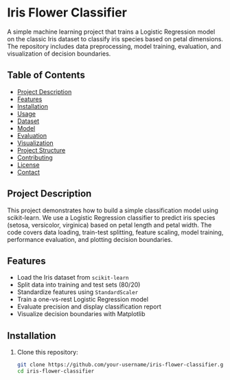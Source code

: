 # Iris Flower Classifier

A simple machine learning project that trains a Logistic Regression model on the classic Iris dataset to classify iris species based on petal dimensions. The repository includes data preprocessing, model training, evaluation, and visualization of decision boundaries.

## Table of Contents

- [Project Description](#project-description)
- [Features](#features)
- [Installation](#installation)
- [Usage](#usage)
- [Dataset](#dataset)
- [Model](#model)
- [Evaluation](#evaluation)
- [Visualization](#visualization)
- [Project Structure](#project-structure)
- [Contributing](#contributing)
- [License](#license)
- [Contact](#contact)

## Project Description

This project demonstrates how to build a simple classification model using scikit-learn. We use a Logistic Regression classifier to predict iris species (setosa, versicolor, virginica) based on petal length and petal width. The code covers data loading, train-test splitting, feature scaling, model training, performance evaluation, and plotting decision boundaries.

## Features

- Load the Iris dataset from `scikit-learn`  
- Split data into training and test sets (80/20)  
- Standardize features using `StandardScaler`  
- Train a one-vs-rest Logistic Regression model  
- Evaluate precision and display classification report  
- Visualize decision boundaries with Matplotlib

## Installation

1. Clone this repository:
   ```bash
   git clone https://github.com/your-username/iris-flower-classifier.git
   cd iris-flower-classifier
